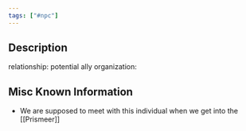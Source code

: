 ```yaml
---
tags: ["#npc"]
---
```


## Description

relationship: potential ally
organization: 

## Misc Known Information

- We are supposed to meet with this individual when we get into the [[Prismeer]]
